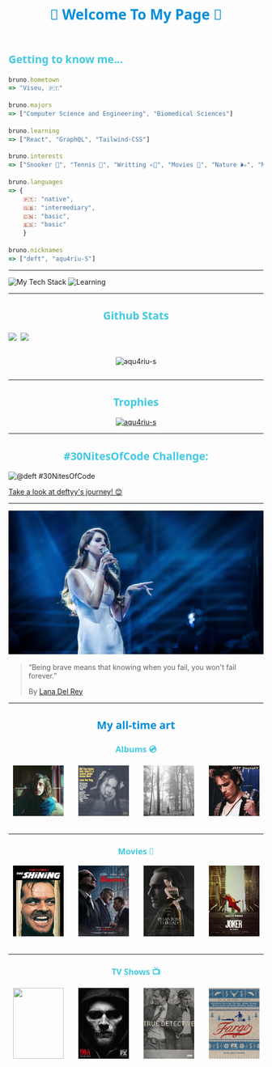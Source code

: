 <h1 style="font-family: 'Segoe UI', Tahoma, Geneva, Verdana, sans-serif; text-align:center; margin-bottom:3.5rem; color:#008DDA"> 🩵 Welcome To My Page 🩵 </h1>

<h2 status style="font-family: 'Segoe UI', Tahoma, Geneva, Verdana, sans-serif; color:#41C9E2">Getting to know me...</h2>

```js
bruno.hometown
=> "Viseu, 🇵🇹"

bruno.majors
=> ["Computer Science and Engineering", "Biomedical Sciences"]

bruno.learning
=> ["React", "GraphQL", "Tailwind-CSS"]

bruno.interests
=> ["Snooker 🎱", "Tennis 🎾", "Writting ✍🏽", "Movies 🎥", "Nature 🌬️", "Music 🎶"]

bruno.languages
=> {
    🇵🇹: "native",
    🇬🇧: "intermediary",
    🇨🇳: "basic",
    🇪🇸: "basic"
    }

bruno.nicknames
=> ["deft", "aqu4riu-S"]
```

<hr>

<img src="https://github-readme-tech-stack.vercel.app/api/cards?lineCount=2&gap=5&line1=javascript,javascript,auto;html5,html,auto;css3,css,auto&line2=python,python,auto;postgresql,postgresql,auto;git,git,auto;github,github,auto&title=Tech%20Stack" alt="My Tech Stack" />

<img src="https://github-readme-tech-stack.vercel.app/api/cards?lineCount=1&gap=5&line1=react,react,auto;tailwindcss,tailwindcss,auto;graphql,graphql,auto&title=Currently%20Learning" alt="Learning" />

---

<h2 style="font-family: 'Segoe UI', Tahoma, Geneva, Verdana, sans-serif; text-align:center; color:#41C9E2">Github Stats</h2>

<div style="display:flex; gap:.5rem;margin-bottom:1rem">
<a href="https://github.com/anuraghazra/github-readme-stats">
  <img height=200 align="center" src="https://github-readme-stats.vercel.app/api?username=aqu4riu-S&theme=dracula&show_icons=true&bg_color=00000000&border_radius=1.5&rank_icon=github&ring_color=008DDA&title_color=008DDA&icon_color=41C9E2&border_color=ACE2E1&hide=stars,issues" />
</a>
<a href="https://github.com/anuraghazra/github-readme-stats">
  <img height=200 align="center" src="https://github-readme-stats.vercel.app/api/top-langs/?username=aqu4riu-S&layout=compact&theme=dracula&langs_count=4&border_radius=1.5&rank_icon=github&title_color=F7EEDD&border_color=F7EEDD" />
</a>
</div>

<div style="display:flex; justify-content:center">
<p><img align="center" src="https://github-readme-streak-stats.herokuapp.com/?user=aqu4riu-s&theme=nord&background=000&border=008DDA&stroke=41C9E2&ring=F7EEDD&fire=008DDA&currStreakNum=008DDA&sideNums=F7EEDD&currStreakLabel=008DDA&sideLabels=F7EEDD&dates=41C9E2" alt="aqu4riu-s" /></p>
</div>

---

<h2 style="font-family: 'Segoe UI', Tahoma, Geneva, Verdana, sans-serif; text-align:center; color:#41C9E2">Trophies</h2>

<p align="left" style="text-align:center"> <a href="https://github.com/ryo-ma/github-profile-trophy"><img src="https://github-profile-trophy.vercel.app/?username=aqu4riu-s&theme=oldie&rank=-?&margin-w=15" alt="aqu4riu-s" /></a> </p>

---

<h2 style="font-family: 'Segoe UI', Tahoma, Geneva, Verdana, sans-serif; text-align:center; color:#41C9E2">#30NitesOfCode Challenge:</h2>

![@deft #30NitesOfCode](https://www.codedex.io/api/petStatus?user=deft)

[Take a look at deftyy's journey! 😊](https://www.codedex.io/@deft/30-nites-of-code)

---

![alt text](lana2.jpg)

> “Being brave means that knowing when you fail, you won't fail forever.”
>
> By [Lana Del Rey](https://en.wikipedia.org/wiki/Lana_Del_Rey)

---

<h2 style="font-family: 'Segoe UI', Tahoma, Geneva, Verdana, sans-serif; text-align:center; color:#008DDA">My all-time art</h2>

<h3 style="font-family: 'Segoe UI', Tahoma, Geneva, Verdana, sans-serif; text-align:center; color:#41C9E2">Albums 💿</h3>

<div style="display:flex; justify-content:space-around;
gap:.75rem;
margin-bottom:2rem">
<div>
<img width=100 src="./albums/recomecar.jpg"></img>
</div>
<div>
<img width=100 src="./albums/did-you-know.jpg"></img>
</div>
<div>
<img width=100 src="./albums/folklore.png"></img>
</div>
<div>
<img width=100 src="./albums/grace.jpg"></img>
</div>
</div>

---

<h3 style="font-family: 'Segoe UI', Tahoma, Geneva, Verdana, sans-serif; text-align:center; color:#41C9E2">Movies 🎥</h3>

<div style="display:flex; justify-content:space-around;
gap:.75rem;
margin-bottom:2rem">
<div>
<img width=100 height=140 src="./movies/the-shining.jpg"></img>
</div>
<div>
<img width=100 height=140 src="./movies/the-irishman.jpg"></img>
</div>
<div>
<img width=100 height=140 src="./movies/phantom-thread.jpg"></img>
</div>
<div>
<img width=100 height=140 src="./movies/joker.jpg"></img>
</div>
</div>

---

<h3 style="font-family: 'Segoe UI', Tahoma, Geneva, Verdana, sans-serif; text-align:center; color:#41C9E2">TV Shows 📺</h3>

<div style="display:flex; justify-content:space-around;
gap:.75rem;
margin-bottom:2rem">
<div>
<img width=100 height=140 src="./tv-shows/brba.jpg"></img>
</div>
<div>
<img width=100 height=140 src="./tv-shows/soa.jpg"></img>
</div>
<div>
<img width=100 height=140 src="./tv-shows/true-detective.jpeg"></img>
</div>
<div>
<img width=100 height=140 src="./tv-shows/fargo.jpg"></img>
</div>
</div>
